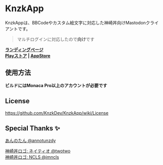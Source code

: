 # KnzkApp
KnzkAppは、BBCodeやカスタム絵文字に対応した神崎丼向けMastodonクライアントです。
> マルチログインに対応したので**向け**です

**[ランディングページ](https://knzkapp.yuzu.tk/)**  
**[Playストア](https://play.google.com/store/apps/details?id=net.knzkdev.app) | [AppStore](https://itunes.apple.com/jp/app/knzkapp/id1296825434?l=ja)**

## 使用方法
**ビルドにはMonaca Pro以上のアカウントが必要です**

## License
https://github.com/KnzkDev/KnzkApp/wiki/License

## Special Thanks ✨
[あんのたん @annotunzdy](https://knzk.me/@annotunzdy)   

[神崎丼ロゴ: ネイティオ @twotwo](https://knzk.me/@twotwo)  
[神崎丼ロゴ: NCLS @imncls](https://knzk.me/@imncls)
